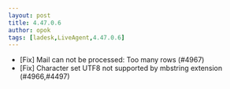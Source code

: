 ```yaml
---
layout: post
title: 4.47.0.6
author: opok
tags: [ladesk,LiveAgent,4.47.0.6]
---
```


- [Fix] Mail can not be processed: Too many rows (#4967)
- [Fix] Character set UTF8 not supported by mbstring extension (#4966,#4497)
 
